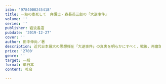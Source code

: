 ```yaml
---
isbn: '9784000245418'
title: 一粒の麦死して　弁護士・森長英三郎の「大逆事件」
volume: ''
series: ''
publisher: 岩波書店
pubdate: '2019-12-27'
cover: ''
author: 田中伸尚／著
description: 近代日本最大の思想弾圧「大逆事件」の真実を明らかにすべく，戦後，再審請求を立ち上げた弁護士の生涯．
price: '2700'
genre: ''
target: 一般
format: 単行本
content: 社会

---
```

